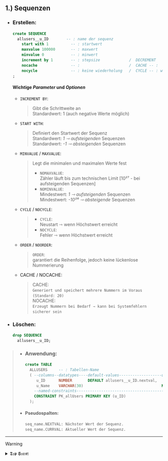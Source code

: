 <!-- SEQUENCES ERSTELLUNG -->

## 1.) Sequenzen
  - ### Erstellen:
    ```sql
    create SEQUENCE                
      allusers__u_ID        -- : name der sequenz
        start with 1          -- : startwert
        maxvalue 100000       -- : maxwert
        minvalue 0            -- : minwert
        increment by 1        -- : stepsize             /  DECREMENT
        nocache               -- :                      /  CACHE -- : 
        nocycle               -- : keine wiederholung   /  CYCLE -- : wiederholung der sequenz
    ;
    ```
    #### Wichtige *Parameter* und *Optionen*
    
    - `INCREMENT BY`:  
      > Gibt die Schrittweite an  
      > Standardwert: 1 (auch negative Werte möglich)  
    - `START WITH`:  
      > Definiert den Startwert der Sequenz  
      > Standardwert:  *1 ⇾ aufsteigenden* Sequenzen    
      > Standardwert: *-1 ⇾ absteigenden* Sequenzen     
    - `MINVALUE` / `MAXVALUE`:  
      > Legt die minimalen und maximalen Werte fest  
      > - `NOMAXVALUE`:  
      > Zähler läuft bis zum technischen Limit [10²⁷ - bei aufsteigenden Sequenzen]     
      > - `NOMINVALUE`:  
      > Mindestwert: *1 ⇾ aufsteigenden* Sequenzen   
      > Mindestwert: *-10²⁶ ⇾ absteigende* Sequenzen       
    - `CYCLE` / `NOCYCLE`:  
      > - `CYCLE`:  
      >  Neustart ⇾ wenn Höchstwert erreicht   
      > - `NOCYCLE`:  
      > Fehler ⇾ wenn Höchstwert erreicht   
    - `ORDER` / `NOORDER`:  
      > `ORDER`:  
      > garantiert die Reihenfolge, jedoch keine lückenlose Nummerierung   
    - CACHE / NOCACHE:  
      > CACHE:  
      > ` Generiert und speichert mehrere Nummern im Voraus (Standard: 20) `  
      > NOCACHE:  
      > ` Erzeugt Nummern bei Bedarf ⇾ kann bei Systemfehlern sicherer sein `  

  - ### Löschen:
    ```sql
    drop SEQUENCE
      allusers__u_ID;
    ```

> - ### Anwendung:
>
>   ```sql
>   create TABLE
>     ALLUSERS     -- : Tabellen-Name
>     ( --columns--datatypes----default-values-------------------unnamed-constraints
>        u_ID      NUMBER       DEFAULT allusers__u_ID.nextval,
>        u_Name    VARCHAR(30)                                   NOT NULL,
>       --named-constraints---------------------------------------------------------
>       CONSTRAINT PK_allUsers PRIMARY KEY (u_ID)
>     );
>   ```
>   
> - #### Pseudospalten:
>   ```sql
>   seq_name.NEXTVAL: Nächster Wert der Sequenz.
>   seq_name.CURRVAL: Aktueller Wert der Sequenz.
>   ```

---

> [!WARNING]
> <details>  
>  <summary> 𝕿𝔬𝖕 𝕾𝔢𝖈𝔯𝖊𝔱 </summary>  
>  
> ![sequenzen-erstellen](./img/seq_q01.png)
> ![nextval-currval](./img/seq_q02.png)
> ![cache-option](./img/seq_q03.png)
> ![nocycle-hit-end](./img/seq_q04.png) 
> ![workaround](./img/seq_q05.png)
> 
> </details>
